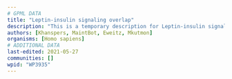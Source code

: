 ```yaml
---
# GPML DATA
title: "Leptin-insulin signaling overlap"
description: "This is a temporary description for Leptin-insulin signaling overlap"
authors: [Khanspers, MaintBot, Eweitz, Mkutmon]
organisms: [Homo sapiens]
# ADDITIONAL DATA
last-edited: 2021-05-27
communities: []
wpid: "WP3935"
---
```

